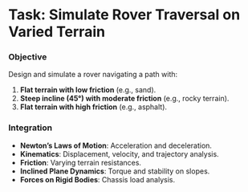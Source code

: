 # Task: Simulate Rover Traversal on Varied Terrain

### Objective

Design and simulate a rover navigating a path with:

1. **Flat terrain with low friction** (e.g., sand).
2. **Steep incline (45°) with moderate friction** (e.g., rocky terrain).
3. **Flat terrain with high friction** (e.g., asphalt).

### Integration

- **Newton’s Laws of Motion**: Acceleration and deceleration.
- **Kinematics**: Displacement, velocity, and trajectory analysis.
- **Friction**: Varying terrain resistances.
- **Inclined Plane Dynamics**: Torque and stability on slopes.
- **Forces on Rigid Bodies**: Chassis load analysis.